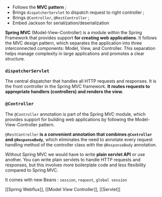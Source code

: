 - Follows the **MVC pattern** ; 
- Brings `dispatcherServlet` to dispatch request to right controller ;
- Brings `@Controller`, `@RestController` ;
- Embed Jackson for serialization/deserialization

**Spring MVC** (Model-View-Controller) is a module within the Spring Framework that provides support **for creating web applications**. It follows the MVC design pattern, which separates the application into three interconnected components: Model, View, and Controller. This separation helps manage complexity in large applications and promotes a clear structure.

### `dispatcherServlet`

The central dispatcher that handles all HTTP requests and responses. It is the front controller in the Spring MVC framework. **It routes requests to appropriate handlers (controllers) and renders the view.**

### `@Controller`
The `@Controller` annotation is part of the Spring MVC module, which provides support for building web applications by following the Model-View-Controller pattern.

`@RestController` **is a convenient annotation that combines `@Controller` and `@ResponseBody`**, which eliminates the need to annotate every request handling method of the controller class with the `@ResponseBody` annotation.

Without Spring MVC we would have to write  **plain servlet API** or use another. You can write plain servlets to handle HTTP requests and responses, but this involves more boilerplate code and less flexibility compared to Spring MVC.

It comes with new Beans : `session`, `request`, `global session`

[[Spring Webflux]], [[Model View Controller]], [[Servlet]]